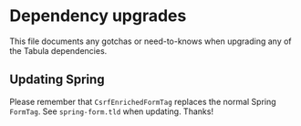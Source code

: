 Dependency upgrades
===================

This file documents any gotchas or need-to-knows when upgrading any of the Tabula dependencies.

Updating Spring
---------------

Please remember that `CsrfEnrichedFormTag` replaces the normal Spring `FormTag`. See `spring-form.tld` when updating. Thanks!
